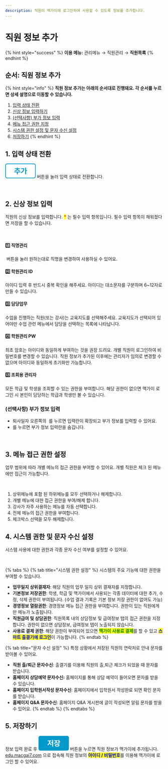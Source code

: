 ```yaml
---
description: 직원이 맥가이에 로그인하여 사용할 수 있도록 정보를 추가합니다.
---
```


# 직원 정보 추가

{% hint style="success" %}
**이용 메뉴:** 관리메뉴 → 직원관리 → **직원목록**
{% endhint %}

## 순서: 직원 정보 추가

{% hint style="info" %}
**직원 정보 추가는 아래의 순서대로 진행돼요. 각 순서를 누르면 상세 설명으로 이동할 수 있습니다.**

1. [입력 상태 전환](adding.md#1.)
2. [신상 정보 입력하기](adding.md#2.)
3. [(선택사항) 부가 정보 입력](adding.md#undefined-1)
4. [메뉴 접근 권한 지정](adding.md#3.)
5. [시스템 권한 설정 및 문자 수신 설정](adding.md#4.)
6. [저장하기](adding.md#5.)
{% endhint %}

## 1. 입력 상태 전환

<img src="../../.gitbook/assets/btn_추가.png" alt="" data-size="line"> 버튼을 눌러 입력 상태로 전환합니다.

<figure><img src="../../.gitbook/assets/직원추가_입력상태 (1).png" alt=""><figcaption></figcaption></figure>

## 2. 신상 정보 입력

직원의 신상 정보를 입력합니다. <mark style="color:red;">\*</mark> 는 필수 입력 항목입니다. 필수 입력 항목이 채워졌다면 저장을 할 수 있습니다.&#x20;

<figure><img src="../../.gitbook/assets/직원추가_2신상정보입력.png" alt=""><figcaption></figcaption></figure>

#### 1️⃣ **직명관리**

<img src="../../.gitbook/assets/btn_직명관리.png" alt="" data-size="line"> 버튼을 눌러 원하는대로 직명을 변경하여 사용하실 수 있어요.

#### 2️⃣ **학원관리 ID**

아이디 입력 후 반드시 중복 확인을 해주세요. 아이디는 대소문자를 구분하며 6\~12자로 만들 수 있습니다.

#### 3️⃣ **담당업무**

수업을 진행하는 직원(또는 강사)는 교육지도를 선택해주세요. 교육지도가 선택되어 있어야만 수업 관련 메뉴에서 담당을 선택하는 목록에 나타납니다.

#### 4️⃣ **학원관리 PW**

최초 암호는 아이디와 동일하게 부여하는 것을 권장 드려요. 개별 직원이 로그인하여 비밀번호를 변경할 수 있습니다. 직원 정보가 추가된 이후에는 관리자가 임의로 변경할 수 없으며 아이디와 동일하게 초기화만 가능합니다.

#### 5️⃣ **조회용 관리자**

모든 학급 및 학생을 조회할 수 있는 권한을 부여합니다. 해당 권한이 없으면 맥가이 로그인 시 본인이 담당하는 학급과 학생만 볼 수 있습니다.

### (선택사항) 부가 정보 입력

* 퇴사일자 오른쪽의 <img src="../../.gitbook/assets/btn_기본정보전체보기 .png" alt="" data-size="line"> 를 누르면 입력란이 확장되고 부가 정보를 입력할 수 있어요.
* <img src="../../.gitbook/assets/btn_기본정보요약보기.png" alt="" data-size="line">를 누르면 부가 정보 입력란을 숨깁니다.

<figure><img src="../../.gitbook/assets/기본정보 전체보기.png" alt=""><figcaption></figcaption></figure>

## 3. 메뉴 접근 권한 설정

업무 범위에 따라 개별 메뉴의 접근 권한을 부여할 수 있어요. 개별 직원은 체크 된 메뉴에만 접근이 가능합니다.

<figure><img src="../../.gitbook/assets/메뉴권한설정.png" alt=""><figcaption></figcaption></figure>

1. 상위메뉴에 포함 된 하위메뉴를 모두 선택하거나 해제합니다.
2. 개별 메뉴에 대한 접근 권한을 부여/해제 합니다.
3. 강사가 자주 사용하는 메뉴를 자동 선택합니다.
4. 전체 메뉴의 접근 권한을 부여합니다.
5. 체크박스 선택을 모두 해제합니다.

## 4. 시스템 권한 및 문자 수신 설정

시스템 사용에 대한 권한과 각종 문자 수신 여부를 설정할 수 있어요.

<figure><img src="../../.gitbook/assets/시스템 권한 설정 (1).png" alt=""><figcaption></figcaption></figure>

{% tabs %}
{% tab title="시스템 권한 설정" %}
시스템의 주요 기능에 대한 권한을 부여할 수 있습니다.

* **업무일지 상위결재자**: 해당 직원의 업무 일지 상위 결재자를 지정합니다.
* **기본정보 저장권한**: 학생, 학급 및 맥가이에서 사용되는 각종 데이터에 대한 추가, 수정, 삭제 권한이 부여됩니다. (수업 결과 기록은 기본 정보 저장 권한이 없어도 가능)
* **경영정보 열람권한**: 경영정보 메뉴 접근 권한을 부여합니다. 권한이 있는 직원에게만 메뉴가 노출됩니다.
* **직원급여 및 상담권한**: 직원목록 내의 상담정보 및 급여정보 탭의 접근 권한을 지정합니다. 권한이 없으면 상담정보, 급여정보 탭이 노출되지 않습니다.
* **사용료 결제 권한**: 해당 권한이 부여되어 있으면 <mark style="color:green;">**맥가이 사용료 결제**</mark>를 할 수 있고 <mark style="color:blue;">**스마트 출결기에 로그인**</mark>이 가능합니다.
{% endtab %}

{% tab title="문자 수신 설정" %}
특정 상황에서 저장된 직원의 연락처로 안내 문자를 받아볼 수 있어요.

* **직원 출/퇴근 문자수신**: 출결기를 이용해 직원의 출,퇴근 체크가 되었을 때 문자를 받습니다.
* **홈페이지 상담예약 문자수신:** 홈페이지를 통해 상담 예약이 들어오면 문자를 받을 수 있습니다.
* **홈페이지 입학원서작성 문자수신**: 홈페이지에서 입학원서 작성완료 되면 확인 문자를 받습니다.
* **홈페이지 Q\&A 문자수신**: 홈페이지 Q\&A 게시판에 글이 작성되면 알림 문자를 받을 수 있어요.
{% endtab %}
{% endtabs %}

## 5. 저장하기

정보 입력 완료 후 <img src="../../.gitbook/assets/btn_저장.png" alt="" data-size="line"> 버튼을 누르면 직원 정보가 맥가이에 추가됩니다. [edu.macgai7.com](https://edu.macgai7.com/) 으로 접속해 직원 정보의 <mark style="color:blue;">**아이디 / 비밀번호**</mark>를 이용해 맥가이에 로그인 할 수 있어요.
